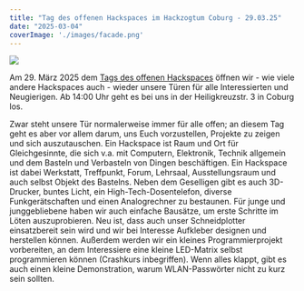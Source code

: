 ```yaml
---
title: "Tag des offenen Hackspaces im Hackzogtum Coburg - 29.03.25"
date: "2025-03-04"
coverImage: './images/facade.png'
---
```


![](../images/facade.png)



Am 29. März 2025 dem [Tags des offenen Hackspaces](https://events.ccc.de/2025/02/28/tag-des-offenen-hackspace-2025/) öffnen wir - wie viele andere Hackspaces auch - wieder unsere Türen für alle Interessierten und Neugierigen. 
Ab 14:00 Uhr geht es bei uns in der Heiligkreuzstr. 3 in Coburg los. 

Zwar steht unsere Tür normalerweise immer für alle offen; an diesem Tag geht es aber vor allem darum, uns Euch vorzustellen, Projekte zu zeigen und sich auszutauschen.
Ein Hackspace ist Raum und Ort für Gleichgesinnte, die sich v.a. mit Computern, Elektronik, Technik allgemein und dem Basteln und Verbasteln von Dingen beschäftigen.
Ein Hackspace ist dabei Werkstatt, Treffpunkt, Forum, Lehrsaal, Ausstellungsraum und auch selbst Objekt des Bastelns.
Neben dem Geselligen gibt es auch 3D-Drucker, buntes Licht, ein High-Tech-Dosentelefon, diverse Funkgerätschaften und einen Analogrechner zu bestaunen.
Für junge und junggebliebene haben wir auch einfache Bausätze, um erste Schritte im Löten auszuprobieren.
Neu ist, dass auch unser Schneidplotter einsatzbereit sein wird und wir bei Interesse Aufkleber designen und herstellen können.
Außerdem werden wir ein kleines Programmierprojekt vorbereiten, an dem Interessiere eine kleine LED-Matrix selbst programmieren können (Crashkurs inbegriffen).
Wenn alles klappt, gibt es auch einen kleine Demonstration, warum WLAN-Passwörter nicht zu kurz sein sollten. 

